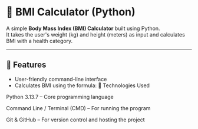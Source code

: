 # 🧮 BMI Calculator (Python)

A simple **Body Mass Index (BMI) Calculator** built using Python.  
It takes the user's weight (kg) and height (meters) as input and calculates BMI with a health category.

---

## 🚀 Features
- User-friendly command-line interface
- Calculates BMI using the formula:
🔹 Technologies Used

Python 3.13.7 – Core programming language

Command Line / Terminal (CMD) – For running the program

Git & GitHub – For version control and hosting the project
